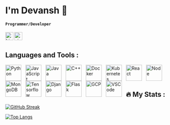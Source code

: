 # I'm Devansh 👋

**`Programmer/Developer`**

<div style="display: flex; align-items: center">
<a href="https://www.linkedin.com/in/devansh-agarwal-966430191/"><img align="left" src="https://img.shields.io/badge/LinkedIn-blue?style=for-the-badge&logo=linkedin&logoColor=white" alt="LinkedIn Badge" height="25" /></a>
<img align="left" src="https://komarev.com/ghpvc/?username=code-dev05&style=flat-square&color=blue" alt="viewCounter" height="25"/><br><br>
</div>

## Languages and Tools :
<p>
<img align="left" alt="Python" width="50px" style="padding-right:10px;" src="https://cdn.jsdelivr.net/gh/devicons/devicon/icons/python/python-original.svg" />
<img align="left" alt="JavaScript" width="50px" style="padding-right:10px;" src="https://cdn.jsdelivr.net/gh/devicons/devicon/icons/javascript/javascript-original.svg" />
<img align="left" alt="Java" width="50px" style="padding-right:10px;" src="https://cdn.jsdelivr.net/gh/devicons/devicon/icons/java/java-original.svg" />
<img align="left" alt="C++" width="50px" style="padding-right:10px;" src="https://cdn.jsdelivr.net/gh/devicons/devicon/icons/cplusplus/cplusplus-original.svg" />
<img align="left" alt="Docker" width="50px" style="padding-right:10px;" src="https://cdn.jsdelivr.net/gh/devicons/devicon/icons/docker/docker-original.svg" />
<img align="left" alt="Kubernetes" width="50px" style="padding-right:10px;" src="https://cdn.jsdelivr.net/gh/devicons/devicon/icons/kubernetes/kubernetes-plain.svg" />
<img align="left" alt="React" width="50px" style="padding-right:10px;" src="https://cdn.jsdelivr.net/gh/devicons/devicon/icons/react/react-original.svg" />
<img align="left" alt="Node" width="50px" style="padding-right:10px;" src="https://cdn.jsdelivr.net/gh/devicons/devicon/icons/nodejs/nodejs-original-wordmark.svg" />
<img align="left" alt="MongoDB" width="50px" style="padding-right:10px;" src="https://cdn.jsdelivr.net/gh/devicons/devicon/icons/mongodb/mongodb-original-wordmark.svg" />
<img align="left" alt="Tensorflow" width="50px" style="padding-right:10px;" src="https://cdn.jsdelivr.net/gh/devicons/devicon/icons/tensorflow/tensorflow-original.svg" />
<img align="left" alt="Django" width="50px" style="padding-right:10px;" src="https://cdn.jsdelivr.net/gh/devicons/devicon/icons/django/django-plain.svg" />
<img align="left" alt="Flask" width="50px" style="padding-right:10px;" src="https://cdn.jsdelivr.net/gh/devicons/devicon/icons/flask/flask-original.svg" />
<img align="left" alt="GCP" width="50px" style="padding-right:10px;" src="https://cdn.jsdelivr.net/gh/devicons/devicon/icons/googlecloud/googlecloud-original-wordmark.svg" />
<img align="left" alt="VSCode" width="50px" style="padding-right:10px;" src="https://cdn.jsdelivr.net/gh/devicons/devicon/icons/vscode/vscode-original.svg" />
</p>
<br><br>
<br>

## 🔥 My Stats :
[![GitHub Streak](http://github-readme-streak-stats.herokuapp.com?user=code-dev05&theme=dark&background=000000)](https://git.io/streak-stats)

[![Top Langs](https://github-readme-stats.vercel.app/api/top-langs/?username=code-dev05&layout=compact&theme=vision-friendly-dark)](https://github.com/anuraghazra/github-readme-stats)
